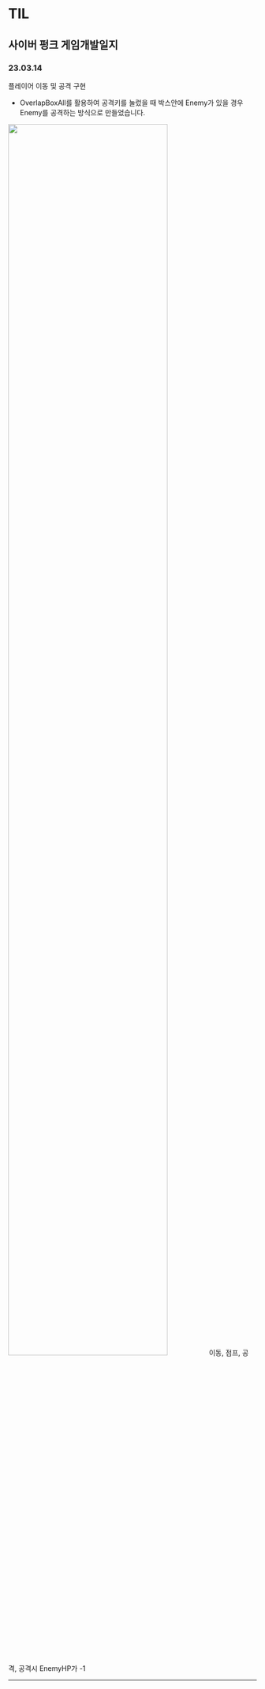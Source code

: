 # TIL
## 사이버 펑크 게임개발일지

### 23.03.14
플레이어 이동 및 공격 구현
* OverlapBoxAll를 활용하여 공격키를 눌렀을 때 박스안에 Enemy가 있을 경우 Enemy를 공격하는 방식으로 만들었습니다. <br/>
<img width ="80%" src="[https://user-images.githubusercontent.com/86179438/225189159-956b5595-5b46-4873-9f5a-03fea812af4d.mp4](https://user-images.githubusercontent.com/86179438/225191867-1efc3fd6-63fd-4f35-ac1f-85939d8b8f97.mp4)"/>
이동, 점프, 공격, 공격시 EnemyHP가 -1

<hr/>
